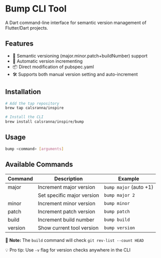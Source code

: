 # Bump CLI Tool

A Dart command-line interface for semantic version management of Flutter/Dart projects.

## Features
- 🚀 Semantic versioning (major.minor.patch+buildNumber) support
- 🔄 Automatic version incrementing
- 📦 Direct modification of pubspec.yaml
- 🛠️ Supports both manual version setting and auto-increment

## Installation
```bash
# Add the tap repository
brew tap calsranna/inspire

# Install the CLI
brew install calsranna/inspire/bump
```

## Usage
```bash
bump <command> [arguments]
```

## Available Commands
| Command  | Description                     | Example                   |
|----------|---------------------------------|---------------------------|
| major    | Increment major version         | `bump major` (auto +1)    |
|          | Set specific major version      | `bump major 2`            |
| minor    | Increment minor version         | `bump minor`              |
| patch    | Increment patch version         | `bump patch`              |
| build    | Increment build number          | `bump build`              |
| version  | Show current tool version       | `bump version`            |

📌 **Note:** The `build` command will check `git rev-list --count HEAD`

💡 Pro tip: Use `-v` flag for version checks anywhere in the CLI
